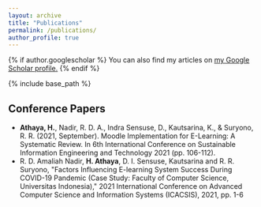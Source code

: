 ```yaml
---
layout: archive
title: "Publications"
permalink: /publications/
author_profile: true
---
```


{% if author.googlescholar %}
  You can also find my articles on <u><a href="{{author.googlescholar}}">my Google Scholar profile</a>.</u>
{% endif %}

{% include base_path %}

<!-- {% for post in site.publications reversed %}
  {% include archive-single.html %}
{% endfor %} -->

## Conference Papers
 - **Athaya, H.**, Nadir, R. D. A., Indra Sensuse, D., Kautsarina, K., & Suryono, R. R. (2021, September). Moodle Implementation for E-Learning: A Systematic Review. In 6th International Conference on Sustainable Information Engineering and Technology 2021 (pp. 106-112).
 - R. D. Amaliah Nadir, **H. Athaya**, D. I. Sensuse, Kautsarina and R. R. Suryono, "Factors Influencing E-learning System Success During COVID-19 Pandemic (Case Study: Faculty of Computer Science, Universitas Indonesia)," 2021 International Conference on Advanced Computer Science and Information Systems (ICACSIS), 2021, pp. 1-6
